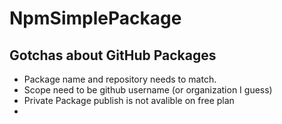 # NpmSimplePackage

## Gotchas about GitHub Packages
* Package name and repository needs to match.
* Scope need to be github username (or organization I guess)
* Private Package publish is not avalible on free plan
* 